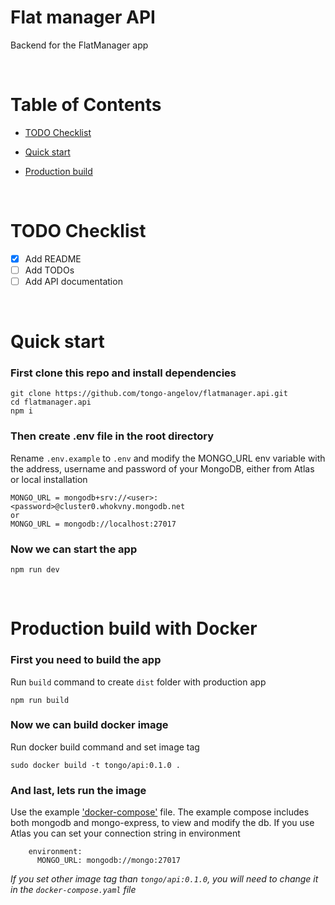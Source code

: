 # Flat manager API

Backend for the FlatManager app

<br />

# Table of Contents

- [TODO Checklist](#todo-checklist)
- [Quick start](#quick-start)
- [Production build](#production-build-with-docker)

  <br />

# TODO Checklist

- [x] Add README
- [ ] Add TODOs
- [ ] Add API documentation

<br />

# Quick start

### First clone this repo and install dependencies

```shell
git clone https://github.com/tongo-angelov/flatmanager.api.git
cd flatmanager.api
npm i
```

### Then create .env file in the root directory

Rename `.env.example` to `.env` and modify the MONGO_URL env variable with the address, username and password of your MongoDB, either from Atlas or local installation

```shell
MONGO_URL = mongodb+srv://<user>:<password>@cluster0.whokvny.mongodb.net
or
MONGO_URL = mongodb://localhost:27017
```

### Now we can start the app

```shell
npm run dev
```

<br />

# Production build with Docker

### First you need to build the app

Run `build` command to create `dist` folder with production app

```shell
npm run build
```

### Now we can build docker image

Run docker build command and set image tag

```shell
sudo docker build -t tongo/api:0.1.0 .
```

### And last, lets run the image

Use the example ['docker-compose'](/docker-compose.yaml) file. The example compose includes both mongodb and mongo-express, to view and modify the db.
If you use Atlas you can set your connection string in environment

```shell
    environment:
      MONGO_URL: mongodb://mongo:27017
```

_If you set other image tag than `tongo/api:0.1.0`, you will need to change it in the `docker-compose.yaml` file_
